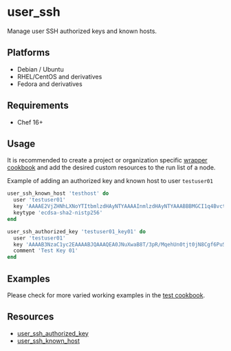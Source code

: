 # user_ssh

Manage user SSH authorized keys and known hosts.

## Platforms

- Debian / Ubuntu
- RHEL/CentOS and derivatives
- Fedora and derivatives

## Requirements

- Chef 16+

## Usage

It is recommended to create a project or organization specific [wrapper cookbook](https://www.chef.io/blog/2013/12/03/doing-wrapper-cookbooks-right/) and add the desired custom resources to the run list of a node.

Example of adding an authorized key and known host to user `testuser01`

```ruby
user_ssh_known_host 'testhost' do
  user 'testuser01'
  key 'AAAAE2VjZHNhLXNoYTItbmlzdHAyNTYAAAAInmlzdHAyNTYAAABBBMGCI1q4BvctMzIPGRwLZsyZRjbIzy0Qmai8gJd+rVvmbBzqhjSspKkHeKUOQSEc+JTsP/JjFdUgEii83uWTsm0='
  keytype 'ecdsa-sha2-nistp256'
end

user_ssh_authorized_key 'testuser01_key01' do
  user 'testuser01'
  key 'AAAAB3NzaC1yc2EAAAABJQAAAQEA0JNuXwaB8T/3pR/MqehUn0tjt0jN8Cgf6PuSS1YZRUDc7T6mFGphO04/YzSIBsWdWKZe2uWgzJJkUGN815ua7CYQktfDVMRx12baBAtLsqeseheUSxlJhg5oA1NckpdXuN7ca3vAl6Rc6P/Njj10OPglRX17/J284KOXCkg+LDr6pJEglxXETJLiip7XSy70E/T14QkjlzFIFTU9xkb1++p2wLxNI2qAPaZZHN9LrNHeq8t129psc8jnkAEGMjufGJuyZKZCAEcr6/Na9kGoJbv5vi0WieCvL22sdA3hCuMrPcFkqYIz9RysOzwRwX/IdkSg5Jv5b9CZuMskA5Kb9Q=='
  comment 'Test Key 01'
end
```

## Examples

Please check for more varied working examples in the [test cookbook](./test/cookbooks/test/).

## Resources

- [user_ssh_authorized_key](documentation/user_ssh_authorized_key.md)
- [user_ssh_known_host](documentation/user_ssh_known_host.md)

